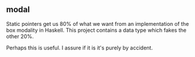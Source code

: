 ## modal

Static pointers get us 80% of what we want from an implementation of
the box modality in Haskell. This project contains a data type which
fakes the other 20%.

Perhaps this is useful. I assure if it is it's purely by accident.
